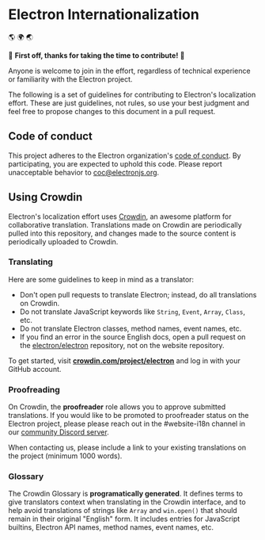 # Electron Internationalization

🌎 🌍 🌏

💚 **First off, thanks for taking the time to contribute!** 💚

Anyone is welcome to join in the effort, regardless of technical experience or
familiarity with the Electron project.

The following is a set of guidelines for contributing to Electron's localization
effort. These are just guidelines, not rules, so use your best judgment and
feel free to propose changes to this document in a pull request.

## Code of conduct

This project adheres to the Electron organization's [code of conduct][].
By participating, you are expected to uphold this code. Please report unacceptable
behavior to coc@electronjs.org.

## Using Crowdin

Electron's localization effort uses [Crowdin][], an awesome platform for collaborative translation.
Translations made on Crowdin are periodically pulled into this repository, and changes made to the
source content is periodically uploaded to Crowdin.

### Translating

Here are some guidelines to keep in mind as a translator:

- Don't open pull requests to translate Electron; instead, do all translations on Crowdin.
- Do not translate JavaScript keywords like `String`, `Event`, `Array`, `Class`, etc.
- Do not translate Electron classes, method names, event names, etc.
- If you find an error in the source English docs, open a pull request on the
  [electron/electron][] repository, not on the website repository.

To get started, visit **[crowdin.com/project/electron][Crowdin]** and log in with your GitHub account.

### Proofreading

On Crowdin, the **proofreader** role allows you to approve submitted translations.
If you would like to be promoted to proofreader status on the Electron project, please 
please reach out in the #website-i18n channel in our [community Discord server][].

When contacting us, please include a link to your existing translations on the project (minimum
1000 words).

### Glossary

The Crowdin Glossary is **programatically generated**. It defines terms to give
translators context when translating in the Crowdin interface, and to help avoid
translations of strings like `Array` and `win.open()` that should remain in
their original "English" form. It includes entries for JavaScript builtins,
Electron API names, method names, event names, etc.

[code of conduct]: https://github.com/electron/electron/blob/main/CODE_OF_CONDUCT.md
[community Discord server]: https://discord.gg/electronjs
[Crowdin]: https://crowdin.com/project/electron
[electron/electron]: https://github.com/electron/electron/tree/main/docs
